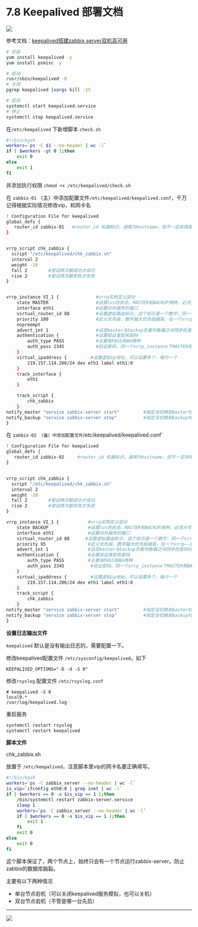 # 7.8 Keepalived 部署文档

![](http://image.iswbm.com/20200602135014.png)

参考文档：[keepalived搭建zabbix server双机高可用](https://segmentfault.com/a/1190000008684320)

```bash
# 安装
yum install keepalived -y
yum install psmisc -y

# 启动
/usr/sbin/keepalived -D
# 关闭
pgrep keepalived |xargs kill -15

# 启动
systemctl start keepalived.service
# 停止
systemctl stop keepalived.service
```

在`/etc/keepalived` 下新增脚本 `check.sh`

```bash
#!/bin/bash
workers=`ps -C $1 --no-header | wc -l`
if [ $workers -gt 0 ];then
    exit 0 
else
    exit 1
fi
```

并添加执行权限 `chmod +x /etc/keepalived/check.sh`

在 `zabbix-01` （主）中添加配置文件`/etc/keepalived/keepalived.conf`，千万记得根据实际情况修改vip，和网卡名

```bash
! Configuration File for keepalived
global_defs {
   router_id zabbix-01   #router_id 机器标识，通常为hostname，但不一定非得是hostname。故障发生时，邮件通知会用到。
}


vrrp_script chk_zabbix {
  script "/etc/keepalived/chk_zabbix.sh"
  interval 2
  weight -10 
  fall 2        #尝试两次都成功才成功
  rise 2        #尝试两次都失败才失败
}


vrrp_instance VI_1 {              #vrrp实例定义部分
    state MASTER                  #设置lvs的状态，MASTER和BACKUP两种，必须大写 
    interface eth1                #设置对外服务的接口
    virtual_router_id 88          #设置虚拟路由标示，这个标示是一个数字，同一个vrrp实例使用唯一标示 
    priority 100                  #定义优先级，数字越大优先级越高，在一个vrrp——instance下，master的优先级必须大于backup
    nopreempt
    advert_int 1                  #设定master与backup负载均衡器之间同步检查的时间间隔，单位是秒
    authentication {              #设置验证类型和密码
        auth_type PASS            #主要有PASS和AH两种
        auth_pass 2345            #验证密码，同一个vrrp_instance下MASTER和BACKUP密码必须相同
    }
    virtual_ipaddress {         #设置虚拟ip地址，可以设置多个，每行一个
        219.157.114.206/24 dev eth1 label eth1:0
    }
    track_interface {
        eth1
    }

    track_script {
        chk_zabbix
    }
notify_master "service zabbix-server start"         #指定当切换到master时，执行的脚本
notify_backup "service zabbix-server stop"          #指定当切换到backup时，执行的脚本
}


```

在 `zabbix-02 （备）中添加配置文件`/etc/keepalived/keepalived.conf`

```bash
! Configuration File for keepalived
global_defs {
   router_id zabbix-02     #router_id 机器标识，通常为hostname，但不一定非得是hostname。故障发生时，邮件通知会用到。
}


vrrp_script chk_zabbix {
  script "/etc/keepalived/chk_zabbix.sh"
  interval 2
  weight -10 
  fall 2        #尝试两次都成功才成功
  rise 2        #尝试两次都失败才失败
}

vrrp_instance VI_1 {           #vrrp实例定义部分
    state BACKUP               #设置lvs的状态，MASTER和BACKUP两种，必须大写 
    interface eth1             #设置对外服务的接口
    virtual_router_id 88      #设置虚拟路由标示，这个标示是一个数字，同一个vrrp实例使用唯一标示 
    priority 95                #定义优先级，数字越大优先级越高，在一个vrrp——instance下，master的优先级必须大于backup
    advert_int 1               #设定master与backup负载均衡器之间同步检查的时间间隔，单位是秒
    authentication {           #设置验证类型和密码
        auth_type PASS         #主要有PASS和AH两种
        auth_pass 2345          #验证密码，同一个vrrp_instance下MASTER和BACKUP密码必须相同
    }
    virtual_ipaddress {         #设置虚拟ip地址，可以设置多个，每行一个
        219.157.114.206/24 dev eth1 label eth1:0 
    }
    track_script {
        chk_zabbix
    }
notify_master "service zabbix-server start"         #指定当切换到master时，执行的脚本
notify_backup "service zabbix-server stop"          #指定当切换到backup时，执行的脚本
}

```

**设置日志输出文件**

`keepalived` 默认是没有输出日志的，需要配置一下。

修改keepalived配置文件 `/etc/sysconfig/keepalived`，如下

```
KEEPALIVED_OPTIONS="-D -d -S 0"
```

修改`rsyslog` 配置文件 `/etc/rsyslog.conf`

```
# keepalived -S 0 
local0.*                                                /var/log/keepalived.log
```

重启服务

```bash
systemctl restart rsyslog
systemctl restart keepalived
```

**脚本文件**

chk_zabbix.sh

放置于 `/etc/keepalived`，注意脚本里vip的网卡名要正确填写。

```bash
#!/bin/bash
workers=`ps -C zabbix_server --no-header | wc -l`
is_vip=`ifconfig eth0:0 | grep inet | wc -l`
if [ $workers == 0 -a $is_vip == 1 ];then
    /bin/systemctl restart zabbix-server.service
    sleep 1
    workers=`ps -C zabbix_server --no-header | wc -l`
    if [ $workers == 0 -a $is_vip == 1 ];then
        exit 1
    fi
    exit 0
else
    exit 0
fi
```

这个脚本保证了，两个节点上，始终只会有一个节点运行zabbix-server。防止zabbix的数据库脑裂。

主要有以下两种情况

- 单台节点宕机（可以关闭keepalived服务模拟，也可以关机）
- 双台节点宕机（不管是哪一台先启）



---

![](http://image.iswbm.com/20200607174235.png)
